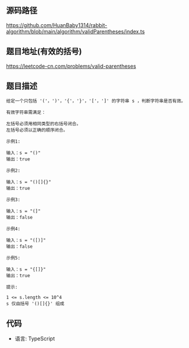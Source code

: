 ## 源码路径

https://github.com/HuanBaby1314/rabbit-algorithm/blob/main/algorithm/validParentheses/index.ts

## 题目地址(有效的括号)

https://leetcode-cn.com/problems/valid-parentheses

## 题目描述

```
给定一个只包括 '('，')'，'{'，'}'，'['，']' 的字符串 s ，判断字符串是否有效。

有效字符串需满足：

左括号必须用相同类型的右括号闭合。
左括号必须以正确的顺序闭合。

示例1:

输入：s = "()"
输出：true

示例2:

输入：s = "()[]{}"
输出：true

示例3:

输入：s = "(]"
输出：false

示例4:

输入：s = "([)]"
输出：false

示例5:

输入：s = "{[]}"
输出：true

提示:

1 <= s.length <= 10^4
s 仅由括号 '()[]{}' 组成
```

## 代码

- 语言: TypeScript

```typescript

```
